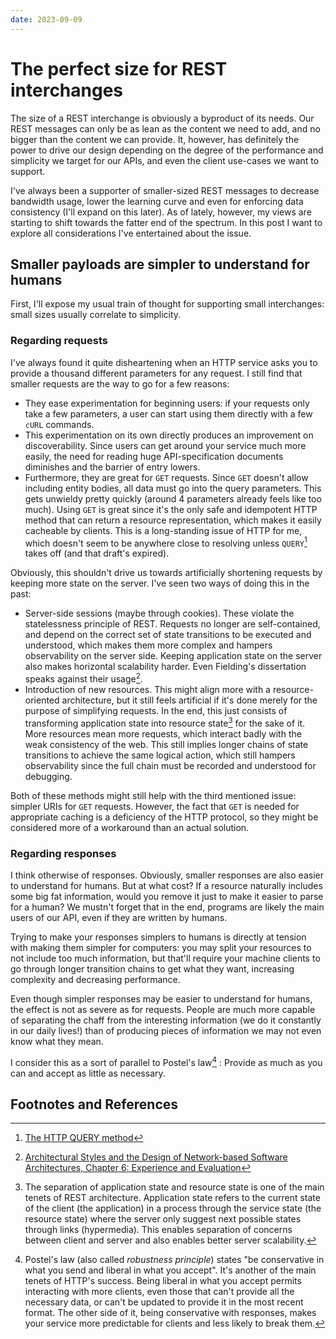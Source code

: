 ```yaml
---
date: 2023-09-09
---
```


# The perfect size for REST interchanges
The size of a REST interchange is obviously a byproduct of its needs. Our REST messages can only be as lean as the content we need to add, and no bigger than the content we can provide. It, however, has definitely the power to drive our design depending on the degree of the performance and simplicity we target for our APIs, and even the client use-cases we want to support.

I've always been a supporter of smaller-sized REST messages to decrease bandwidth usage, lower the learning curve and even for enforcing data consistency (I'll expand on this later). As of lately, however, my views are starting to shift towards the fatter end of the spectrum. In this post I want to explore all considerations I've entertained about the issue.

## Smaller payloads are simpler to understand for humans
First, I'll expose my usual train of thought for supporting small interchanges: small sizes usually correlate to simplicity.

### Regarding requests
I've always found it quite disheartening when an HTTP service asks you to provide a thousand different parameters for any request. I still find that smaller requests are the way to go for a few reasons:

* They ease experimentation for beginning users: if your requests only take a few parameters, a user can start using them directly with a few `cURL` commands.
* This experimentation on its own directly produces an improvement on discoverability. Since users can get around your service much more easily, the need for reading huge API-specification documents diminishes and the barrier of entry lowers.
* Furthermore, they are great for `GET` requests. Since `GET` doesn't allow including entity bodies, all data must go into the query parameters. This gets unwieldy pretty quickly (around 4 parameters already feels like too much). Using `GET` is great since it's the only safe and idempotent HTTP method that can return a resource representation, which makes it easily cacheable by clients. This is a long-standing issue of HTTP for me, which doesn't seem to be anywhere close to resolving unless `QUERY`[^1] takes off (and that draft's expired).

Obviously, this shouldn't drive us towards artificially shortening requests by keeping more state on the server. I've seen two ways of doing this in the past:

* Server-side sessions (maybe through cookies). These violate the statelessness principle of REST. Requests no longer are self-contained, and depend on the correct set of state transitions to be executed and understood, which makes them more complex and hampers observability on the server side. Keeping application state on the server also makes horizontal scalability harder. Even Fielding's dissertation speaks against their usage[^2].
* Introduction of new resources. This might align more with a resource-oriented architecture, but it still feels artificial if it's done merely for the purpose of simplifying requests. In the end, this just consists of transforming application state into resource state[^*1] for the sake of it. More resources mean more requests, which interact badly with the weak consistency of the web. This still implies longer chains of state transitions to achieve the same logical action, which still hampers observability since the full chain must be recorded and understood for debugging.

Both of these methods might still help with the third mentioned issue: simpler URIs for `GET` requests. However, the fact that `GET` is needed for appropriate caching is a deficiency of the HTTP protocol, so they might be considered more of a workaround than an actual solution.

### Regarding responses
I think otherwise of responses. Obviously, smaller responses are also easier to understand for humans. But at what cost? If a resource naturally includes some big fat information, would you remove it just to make it easier to parse for a human? We mustn't forget that in the end, programs are likely the main users of our API, even if they are written by humans.

Trying to make your responses simplers to humans is directly at tension with making them simpler for computers: you may split your resources to not include too much information, but that'll require your machine clients to go through longer transition chains to get what they want, increasing complexity and decreasing performance.

Even though simpler responses may be easier to understand for humans, the effect is not as severe as for requests. People are much more capable of separating the chaff from the interesting information (we do it constantly in our daily lives!) than of producing pieces of information we may not even know what they mean.

I consider this as a sort of parallel to Postel's law[^*2] : Provide as much as you can and accept as little as necessary.

## Footnotes and References
[^*1]: The separation of application state and resource state is one of the main tenets of REST architecture. Application state refers to the current state of the client (the application) in a process through the service state (the resource state) where the server only suggest next possible states through links (hypermedia). This enables separation of concerns between client and server and also enables better server scalability.
[^*2]: Postel's law (also called *robustness principle*) states "be conservative in what you send and liberal in what you accept". It's another of the main tenets of HTTP's success. Being liberal in what you accept permits interacting with more clients, even those that can't provide all the necessary data, or can't be updated to provide it in the most recent format. The other side of it, being conservative with responses, makes your service more predictable for clients and less likely to break them.

[^1]: [The HTTP QUERY method](https://www.ietf.org/archive/id/draft-ietf-httpbis-safe-method-w-body-02.html)
[^2]: [Architectural Styles and the Design of Network-based Software Architectures, Chapter 6: Experience and Evaluation](https://www.ics.uci.edu/~fielding/pubs/dissertation/evaluation.htm)

